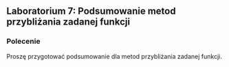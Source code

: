 ## Laboratorium 7: Podsumowanie metod przybliżania zadanej funkcji

### Polecenie

Proszę przygotować podsumowanie dla metod przybliżania zadanej funkcji.

